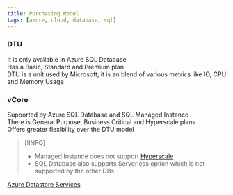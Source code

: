 ```yaml
---
title: Purchasing Model
tags: [azure, cloud, database, sql]
---
```


### DTU

It is only available in Azure SQL Database  
Has a Basic, Standard and Premium plan  
DTU is a unit used by Microsoft, it is an blend of various metrics like IO, CPU and Memory Usage

### vCore

Supported by Azure SQL Database and SQL Managed Instance  
There is General Purpose, Business Critical and Hyperscale plans  
Offers greater flexibility over the DTU model

 > [!INFO]
 > * Managed Instance does not support [Hyperscale](Hyperscale%20on%20Azure.md)
 > * SQL Database also supports Serverless option which is not supported by the other DBs
 
[Azure Datastore Services](../Azure%20Datastore%20Services.md)